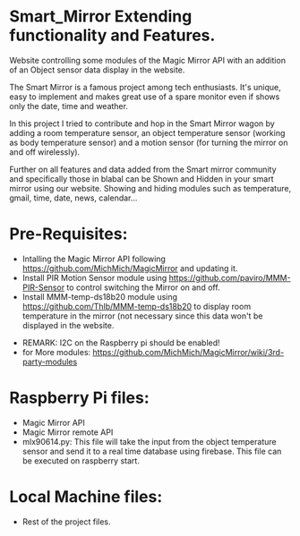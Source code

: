 # Smart_Mirror Extending functionality and Features.
Website controlling some modules of the Magic Mirror API with an addition of an Object sensor data display in the website.

The Smart Mirror is a famous project among tech enthusiasts. It's unique, easy to implement and makes great use of a spare monitor even if shows only the date, time and weather.

In this project I tried to contribute and hop in the Smart Mirror wagon by adding a room temperature sensor, an object temperature sensor (working as body temperature sensor) and a motion sensor (for turning the mirror on and off wirelessly).

Further on all features and data added from the Smart mirror community and specifically those in blabal can be Shown and Hidden in your smart mirror using our website. Showing and hiding modules such as temperature, gmail, time, date, news, calendar...

# Pre-Requisites:
* Intalling the Magic Mirror API following https://github.com/MichMich/MagicMirror and updating it.
* Install PIR Motion Sensor module using https://github.com/paviro/MMM-PIR-Sensor  to control switching the Mirror on and off.
* Install MMM-temp-ds18b20 module using https://github.com/Thlb/MMM-temp-ds18b20 to display room temperature in the mirror (not necessary since this data won't be displayed in the website.
- REMARK: I2C on the Raspberry pi should be enabled!
- for More modules: https://github.com/MichMich/MagicMirror/wiki/3rd-party-modules

# Raspberry Pi files:
- Magic Mirror API 
- Magic Mirror remote API
- mlx90614.py: This file will take the input from the object temperature sensor and send it to a real time database using firebase. This file can be executed on raspberry start.

# Local Machine files:
- Rest of the project files.

